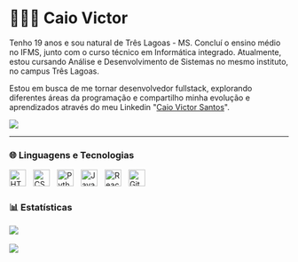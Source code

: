 # 👩🏻‍💻 Caio Victor

Tenho 19 anos e sou natural de Três Lagoas - MS. Concluí o ensino médio no IFMS, junto com o curso técnico em Informática integrado. Atualmente, estou cursando Análise e Desenvolvimento de Sistemas no mesmo instituto, no campus Três Lagoas.

Estou em busca de me tornar desenvolvedor fullstack, explorando diferentes áreas da programação e compartilho minha evolução e aprendizados através do meu Linkedin "[Caio Victor Santos](https://www.linkedin.com/in/caio-victor-santos-valentim)".


<p align="left">
  <a href="https://www.linkedin.com/in/caio-victor-santos-valentim/" target="_blank"><img src="https://img.shields.io/badge/-LinkedIn-%230077B5?style=for-the-badge&logo=linkedin&logoColor=white" target="_blank"></a> 
    </a> 
</p>

---

### 🌐 Linguagens e Tecnologias

<img 
    align="left" 
    alt="HTML"
    title="HTML" 
    width="30px" 
    style="padding-right: 10px;" 
    src="https://cdn.jsdelivr.net/gh/devicons/devicon@latest/icons/html5/html5-original.svg" 
/>
<img 
    align="left" 
    alt="CSS" 
    title="CSS"
    width="30px" 
    style="padding-right: 10px;" 
    src="https://cdn.jsdelivr.net/gh/devicons/devicon@latest/icons/css3/css3-original.svg" 
/>
<img 
    align="left" 
    alt="Python" 
    title="Python"
    width="30px" 
    style="padding-right: 10px;" 
    src="https://cdn.jsdelivr.net/gh/devicons/devicon@latest/icons/python/python-original.svg" 
/>
<img 
    align="left" 
    alt="JavaScript" 
    title="JavaScript"
    width="30px" 
    style="padding-right: 10px;" 
    src="https://cdn.jsdelivr.net/gh/devicons/devicon@latest/icons/javascript/javascript-original.svg" 
/>
<img 
    align="left" 
    alt="React"
    title="React" 
    width="30px" 
    style="padding-right: 10px;" 
    src="https://cdn.jsdelivr.net/gh/devicons/devicon@latest/icons/react/react-original.svg" 
/>
<img 
    align="left" 
    alt="Git" 
    title="Git"
    width="30px" 
    style="padding-right: 10px;" 
    src="https://cdn.jsdelivr.net/gh/devicons/devicon@latest/icons/git/git-original.svg" 
/>

<br/>
<br/>

### 📊 Estatísticas

![](https://github-readme-stats.vercel.app/api?username=Caiokl3i&show_icons=true&theme=tokyonight&include_all_commits=true&locale=pt-br)<br/><br/>
![](https://github-readme-stats.vercel.app/api/top-langs/?username=Caiokl3i&theme=tokyonight&layout=compact&custom_title=Tecnologias&langs_count=9)


<!-- Proudly created with GPRM ( https://gprm.itsvg.in ) -->
